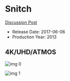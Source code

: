 # Snitch

[Discussion Post](https://www.avsforum.com/threads/bass-eq-for-filtered-movies.2995212/post-58317138)

* Release Date: 2017-06-06
* Production Year: 2013

## 4K/UHD/ATMOS

![img 0](https://i.imgur.com/lr4rqF2.jpg)

![img 1](https://i.imgur.com/up0BDJp.png)

